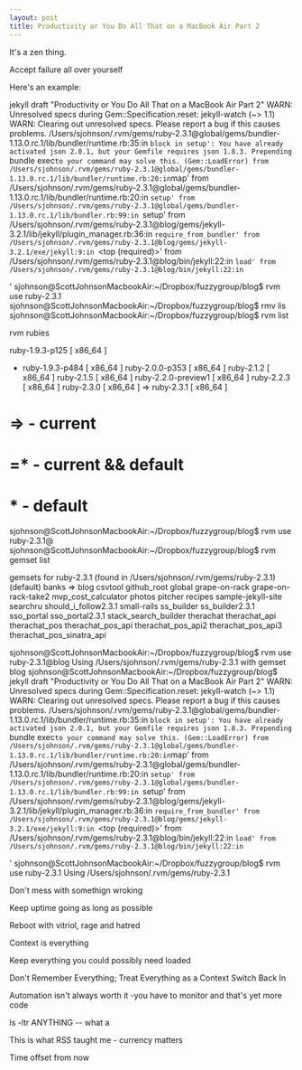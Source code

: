 ```yaml
---
layout: post
title: Productivity or You Do All That on a MacBook Air Part 2
---
```

It's a zen thing.  

Accept failure all over yourself

Here's an example:

jekyll draft "Productivity or You Do All That on a MacBook Air Part 2"
WARN: Unresolved specs during Gem::Specification.reset:
      jekyll-watch (~> 1.1)
WARN: Clearing out unresolved specs.
Please report a bug if this causes problems.
/Users/sjohnson/.rvm/gems/ruby-2.3.1@global/gems/bundler-1.13.0.rc.1/lib/bundler/runtime.rb:35:in `block in setup': You have already activated json 2.0.1, but your Gemfile requires json 1.8.3. Prepending `bundle exec` to your command may solve this. (Gem::LoadError)
	from /Users/sjohnson/.rvm/gems/ruby-2.3.1@global/gems/bundler-1.13.0.rc.1/lib/bundler/runtime.rb:20:in `map'
	from /Users/sjohnson/.rvm/gems/ruby-2.3.1@global/gems/bundler-1.13.0.rc.1/lib/bundler/runtime.rb:20:in `setup'
	from /Users/sjohnson/.rvm/gems/ruby-2.3.1@global/gems/bundler-1.13.0.rc.1/lib/bundler.rb:99:in `setup'
	from /Users/sjohnson/.rvm/gems/ruby-2.3.1@blog/gems/jekyll-3.2.1/lib/jekyll/plugin_manager.rb:36:in `require_from_bundler'
	from /Users/sjohnson/.rvm/gems/ruby-2.3.1@blog/gems/jekyll-3.2.1/exe/jekyll:9:in `<top (required)>'
	from /Users/sjohnson/.rvm/gems/ruby-2.3.1@blog/bin/jekyll:22:in `load'
	from /Users/sjohnson/.rvm/gems/ruby-2.3.1@blog/bin/jekyll:22:in `<main>'
sjohnson@ScottJohnsonMacbookAir:~/Dropbox/fuzzygroup/blog$ rvm use ruby-2.3.1
sjohnson@ScottJohnsonMacbookAir:~/Dropbox/fuzzygroup/blog$ rmv lis
sjohnson@ScottJohnsonMacbookAir:~/Dropbox/fuzzygroup/blog$ rvm list

rvm rubies

   ruby-1.9.3-p125 [ x86_64 ]
 * ruby-1.9.3-p484 [ x86_64 ]
   ruby-2.0.0-p353 [ x86_64 ]
   ruby-2.1.2 [ x86_64 ]
   ruby-2.1.5 [ x86_64 ]
   ruby-2.2.0-preview1 [ x86_64 ]
   ruby-2.2.3 [ x86_64 ]
   ruby-2.3.0 [ x86_64 ]
=> ruby-2.3.1 [ x86_64 ]

# => - current
# =* - current && default
#  * - default

sjohnson@ScottJohnsonMacbookAir:~/Dropbox/fuzzygroup/blog$ rvm use ruby-2.3.1@
sjohnson@ScottJohnsonMacbookAir:~/Dropbox/fuzzygroup/blog$ rvm gemset list

gemsets for ruby-2.3.1 (found in /Users/sjohnson/.rvm/gems/ruby-2.3.1)
   (default)
   banks
=> blog
   csvtool
   github_root
   global
   grape-on-rack
   grape-on-rack-take2
   mvp_cost_calculator
   photos
   pitcher
   recipes
   sample-jekyll-site
   searchru
   should_i_follow2.3.1
   small-rails
   ss_builder
   ss_builder2.3.1
   sso_portal
   sso_portal2.3.1
   stack_search_builder
   therachat
   therachat_api
   therachat_pos
   therachat_pos_api
   therachat_pos_api2
   therachat_pos_api3
   therachat_pos_sinatra_api

sjohnson@ScottJohnsonMacbookAir:~/Dropbox/fuzzygroup/blog$ rvm use ruby-2.3.1@blog
Using /Users/sjohnson/.rvm/gems/ruby-2.3.1 with gemset blog
sjohnson@ScottJohnsonMacbookAir:~/Dropbox/fuzzygroup/blog$ jekyll draft "Productivity or You Do All That on a MacBook Air Part 2"
WARN: Unresolved specs during Gem::Specification.reset:
      jekyll-watch (~> 1.1)
WARN: Clearing out unresolved specs.
Please report a bug if this causes problems.
/Users/sjohnson/.rvm/gems/ruby-2.3.1@global/gems/bundler-1.13.0.rc.1/lib/bundler/runtime.rb:35:in `block in setup': You have already activated json 2.0.1, but your Gemfile requires json 1.8.3. Prepending `bundle exec` to your command may solve this. (Gem::LoadError)
	from /Users/sjohnson/.rvm/gems/ruby-2.3.1@global/gems/bundler-1.13.0.rc.1/lib/bundler/runtime.rb:20:in `map'
	from /Users/sjohnson/.rvm/gems/ruby-2.3.1@global/gems/bundler-1.13.0.rc.1/lib/bundler/runtime.rb:20:in `setup'
	from /Users/sjohnson/.rvm/gems/ruby-2.3.1@global/gems/bundler-1.13.0.rc.1/lib/bundler.rb:99:in `setup'
	from /Users/sjohnson/.rvm/gems/ruby-2.3.1@blog/gems/jekyll-3.2.1/lib/jekyll/plugin_manager.rb:36:in `require_from_bundler'
	from /Users/sjohnson/.rvm/gems/ruby-2.3.1@blog/gems/jekyll-3.2.1/exe/jekyll:9:in `<top (required)>'
	from /Users/sjohnson/.rvm/gems/ruby-2.3.1@blog/bin/jekyll:22:in `load'
	from /Users/sjohnson/.rvm/gems/ruby-2.3.1@blog/bin/jekyll:22:in `<main>'
sjohnson@ScottJohnsonMacbookAir:~/Dropbox/fuzzygroup/blog$ rvm use ruby-2.3.1
Using /Users/sjohnson/.rvm/gems/ruby-2.3.1

Don't mess with somethign wroking

Keep uptime going as long as possible

Reboot with vitriol, rage and hatred

Context is everything

Keep everything you could possibly need loaded

Don't Remember Everything; Treat Everything as a Context Switch Back In

Automation isn't always worth it -you have to monitor and that's yet more code 

ls -ltr ANYTHING -- what a

This is what RSS taught me - currency matters

Time offset from now